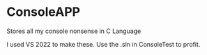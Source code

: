 # ConsoleAPP
Stores all my console nonsense in C Language

I used VS 2022 to make these.
Use the .sln in ConsoleTest to profit.
